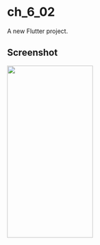 # ch_6_02

A new Flutter project.

## Screenshot

<img src="https://user-images.githubusercontent.com/111499824/222440190-61dc0d96-a047-438e-98ea-bd6ad42fff71.png" alt="" data-canonical-src="https://gyazo.com/eb5c5741b6a9a16c692170a41a49c858.png" width="200" height="400" />


